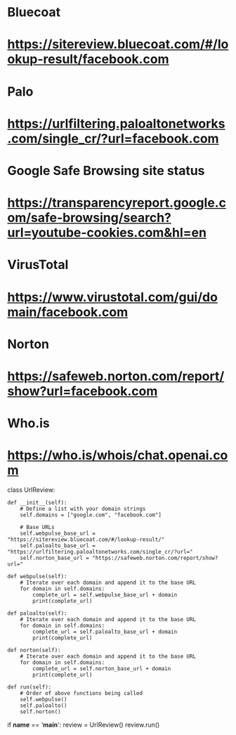 
# Bluecoat
# https://sitereview.bluecoat.com/#/lookup-result/facebook.com
# Palo
# https://urlfiltering.paloaltonetworks.com/single_cr/?url=facebook.com
# Google Safe Browsing site status
# https://transparencyreport.google.com/safe-browsing/search?url=youtube-cookies.com&hl=en
# VirusTotal
# https://www.virustotal.com/gui/domain/facebook.com
# Norton
# https://safeweb.norton.com/report/show?url=facebook.com
# Who.is
# https://who.is/whois/chat.openai.com


class UrlReview:
    
    def __init__(self):
        # Define a list with your domain strings
        self.domains = ["google.com", "facebook.com"]

        # Base URLs
        self.webpulse_base_url = "https://sitereview.bluecoat.com/#/lookup-result/"
        self.paloalto_base_url = "https://urlfiltering.paloaltonetworks.com/single_cr/?url="
        self.norton_base_url = "https://safeweb.norton.com/report/show?url="

    def webpulse(self):
        # Iterate over each domain and append it to the base URL
        for domain in self.domains:
            complete_url = self.webpulse_base_url + domain
            print(complete_url)

    def paloalto(self):
        # Iterate over each domain and append it to the base URL
        for domain in self.domains:
            complete_url = self.paloalto_base_url + domain
            print(complete_url)
            
    def norton(self):
        # Iterate over each domain and append it to the base URL
        for domain in self.domains:
            complete_url = self.norton_base_url + domain
            print(complete_url)

    def run(self):
        # Order of above functions being called
        self.webpulse()
        self.paloalto()
        self.norton()

if __name__ == '__main__':
    review = UrlReview()
    review.run()
